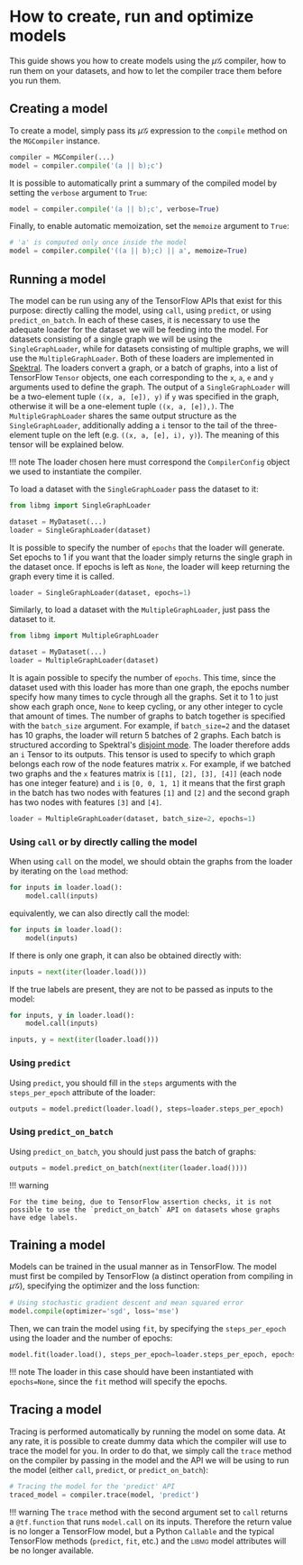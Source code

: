 # How to create, run and optimize models

This guide shows you how to create models using the $\mu\mathcal{G}$ compiler, how to run them on your datasets, and how to let the compiler trace them before
you run them.

## Creating a model

To create a model, simply pass its $\mu\mathcal{G}$ expression to the `compile` method on the `MGCompiler` instance. 

```python
compiler = MGCompiler(...)
model = compiler.compile('(a || b);c')
```

It is possible to automatically print a summary of the compiled model by setting the `verbose` argument to `True`:

```python
model = compiler.compile('(a || b);c', verbose=True)
```

Finally, to enable automatic memoization, set the `memoize` argument to `True`:

```python
# 'a' is computed only once inside the model
model = compiler.compile('((a || b);c) || a', memoize=True)  
```

## Running a model

The model can be run using any of the TensorFlow APIs that exist for this purpose: directly calling the model, using `call`, using `predict`, or using 
`predict_on_batch`. In each of these cases, it is necessary to use the adequate loader for the dataset we will be feeding into the model. For datasets 
consisting of a single graph we will be using the `SingleGraphLoader`, while for datasets consisting of multiple graphs, we will use the 
`MultipleGraphLoader`. Both of these loaders are implemented in [Spektral](https://graphneural.network/loaders/). The loaders convert a graph, or a batch of 
graphs, into a list of TensorFlow `Tensor` objects, one each corresponding to the `x`, `a`, `e` and `y` arguments used to define the graph. The output of a 
`SingleGraphLoader` will be a two-element tuple `((x, a, [e]), y)` if `y` was specified in the graph, otherwise it will be a one-element tuple `((x, a, [e]),)`.
The `MultipleGraphLoader` shares the same output structure as the `SingleGraphLoader`, additionally adding a `i` tensor to the tail of the three-element 
tuple on the left (e.g. `((x, a, [e], i), y)`). The meaning of this tensor will be explained below.

!!! note
    The loader chosen here must correspond the `CompilerConfig` object we used to instantiate the compiler.

To load a dataset with the `SingleGraphLoader` pass the dataset to it:

```python
from libmg import SingleGraphLoader

dataset = MyDataset(...)
loader = SingleGraphLoader(dataset)
```

It is possible to specify the number of `epochs` that the loader will generate. Set epochs to 1 if you want that the loader simply returns the single graph in 
the dataset once. If epochs is left as `None`, the loader will keep returning the graph every time it is called.

```python
loader = SingleGraphLoader(dataset, epochs=1)
```

Similarly, to load a dataset with the `MultipleGraphLoader`, just pass the dataset to it.

```python
from libmg import MultipleGraphLoader

dataset = MyDataset(...)
loader = MultipleGraphLoader(dataset)
```

It is again possible to specify the number of `epochs`. This time, since the dataset used with this loader has more than one graph, the epochs number specify how
many times to cycle through all the graphs. Set it to 1 to just show each graph once, `None` to keep cycling, or any other integer to cycle that amount of 
times. The number of graphs to batch together is specified with the `batch_size` argument. For example, if `batch_size=2` and the dataset has 10 graphs, the 
loader will return 5 batches of 2 graphs. Each batch is structured according to Spektral's [disjoint mode](https://graphneural.network/data-modes/#disjoint-mode).
The loader therefore adds an `i` Tensor to its outputs. This tensor is used to specify to which graph belongs each row of the node features matrix `x`. For 
example, if we batched two graphs and the `x` features matrix is `[[1], [2], [3], [4]]` (each node has one integer feature) and `i` is `[0, 0, 1, 1]` it 
means that the first graph in the batch has two nodes with features `[1]` and `[2]` and the second graph has two nodes with features `[3]` and `[4]`.

```python
loader = MultipleGraphLoader(dataset, batch_size=2, epochs=1)
```

### Using `call` or by directly calling the model

When using `call` on the model, we should obtain the graphs from the loader by iterating on the `load` method:

```python
for inputs in loader.load():
    model.call(inputs)
```

equivalently, we can also directly call the model:

```python
for inputs in loader.load():
    model(inputs)
```

If there is only one graph, it can also be obtained directly with:

```python
inputs = next(iter(loader.load()))
```

If the true labels are present, they are not to be passed as inputs to the model:

```python
for inputs, y in loader.load():
    model.call(inputs)
```
```python
inputs, y = next(iter(loader.load()))
```

### Using `predict`
Using `predict`, you should fill in the `steps` arguments with the `steps_per_epoch` attribute of the loader:

```python
outputs = model.predict(loader.load(), steps=loader.steps_per_epoch)
```

### Using `predict_on_batch`
Using `predict_on_batch`, you should just pass the batch of graphs:

```python
outputs = model.predict_on_batch(next(iter(loader.load())))
```

!!! warning
    
    For the time being, due to TensorFlow assertion checks, it is not possible to use the `predict_on_batch` API on datasets whose graphs have edge labels.

## Training a model

Models can be trained in the usual manner as in TensorFlow. The model must first be compiled by TensorFlow (a distinct operation from compiling in 
$\mu\mathcal{G}$), specifying the optimizer and the loss function:

```python
# Using stochastic gradient descent and mean squared error
model.compile(optimizer='sgd', loss='mse')
```

Then, we can train the model using `fit`, by specifying the `steps_per_epoch` using the loader and the number of epochs:
```python
model.fit(loader.load(), steps_per_epoch=loader.steps_per_epoch, epochs=100)
```

!!! note
    The loader in this case should have been instantiated with `epochs=None`, since the `fit` method will specify the epochs.

## Tracing a model

Tracing is performed automatically by running the model on some data. At any rate, it is possible to create dummy data which the compiler will use to trace 
the model for you. In order to do that, we simply call the `trace` method on the compiler by passing in the model and the API we will be using to run the 
model (either `call`, `predict`, or `predict_on_batch`):

```python
# Tracing the model for the 'predict' API
traced_model = compiler.trace(model, 'predict')
```

!!! warning
    The `trace` method with the second argument set to `call` returns a `@tf.function` that runs `model.call` on its inputs. Therefore the return value is 
    no longer a TensorFlow model, but a Python `Callable` and the typical TensorFlow methods (`predict`, `fit`, etc.) and the <span 
    style="font-variant:small-caps;">libmg</span> model attributes will be no longer available.
